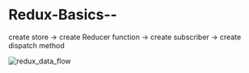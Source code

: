# Redux-Basics--
create store -> create Reducer function -> create subscriber -> create dispatch method


![redux_data_flow](https://user-images.githubusercontent.com/64160163/120066526-95738200-c094-11eb-866e-828083f78c7b.png)
